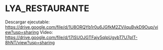 # LYA_RESTAURANTE
Descargar ejecutable: https://drive.google.com/file/d/1U8ORQYb1r0u6JGfkM2ZViIquBykD9Oup/view?usp=sharing
Video: https://drive.google.com/file/d/17lSUOJGTFajy5qlpUgybT7U7plT-8hNT/view?usp=sharing
